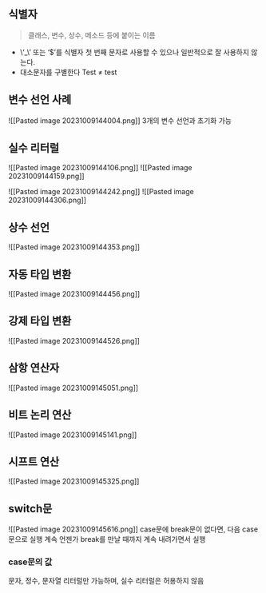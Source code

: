 ## 식별자
> 클래스, 변수, 상수, 메소드 등에 붙이는 이름


- \‘\_\’ 또는 ‘$’를 식별자 첫 번째 문자로 사용할 수 있으나 일반적으로 잘 사용하지 않는다.
- 대소문자를 구별한다 Test ≠ test

## 변수 선언 사례
![[Pasted image 20231009144004.png]]
3개의 변수 선언과 초기화 가능
## 실수 리터럴
![[Pasted image 20231009144106.png]]
![[Pasted image 20231009144159.png]]

![[Pasted image 20231009144242.png]]
![[Pasted image 20231009144306.png]]

## 상수 선언
![[Pasted image 20231009144353.png]]
## 자동 타입 변환
![[Pasted image 20231009144456.png]]

## 강제 타입 변환
![[Pasted image 20231009144526.png]]

## 삼항 연산자
![[Pasted image 20231009145051.png]]
## 비트 논리 연산
![[Pasted image 20231009145141.png]]
## 시프트 연산
![[Pasted image 20231009145325.png]]
## switch문
![[Pasted image 20231009145616.png]]
case문에 break문이 없다면, 다음 case문으로 실행 계속 
언젠가 break를 만날 때까지 계속 내려가면서 실행
### case문의 값
문자, 정수, 문자열 리터럴만 가능하며, 실수 리터럴은 허용하지 않음




